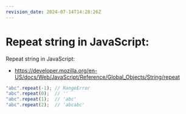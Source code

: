 ```yaml
---
revision_date: 2024-07-14T14:28:26Z
---
```

# Repeat string in JavaScript:
Repeat string in JavaScript:
* https://developer.mozilla.org/en-US/docs/Web/JavaScript/Reference/Global_Objects/String/repeat
```js
"abc".repeat(-1); // RangeError
"abc".repeat(0);  // ''
"abc".repeat(1);  // 'abc'
"abc".repeat(2);  // 'abcabc'
```